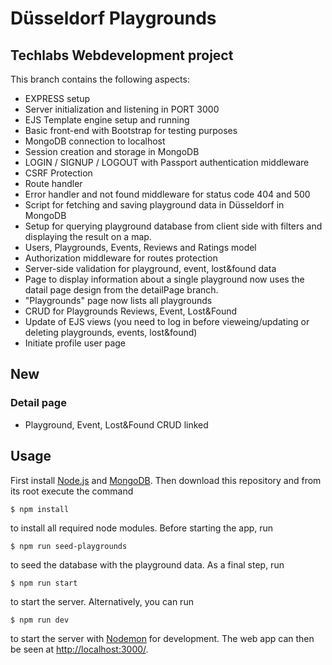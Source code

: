 # Düsseldorf Playgrounds

## Techlabs Webdevelopment project

This branch contains the following aspects:

- EXPRESS setup
- Server initialization and listening in PORT 3000
- EJS Template engine setup and running
- Basic front-end with Bootstrap for testing purposes
- MongoDB connection to localhost
- Session creation and storage in MongoDB
- LOGIN / SIGNUP / LOGOUT with Passport authentication middleware
- CSRF Protection
- Route handler
- Error handler and not found middleware for status code 404 and 500
- Script for fetching and saving playground data in Düsseldorf in MongoDB
- Setup for querying playground database from client side with filters and displaying the result on a map.
- Users, Playgrounds, Events, Reviews and Ratings model
- Authorization middleware for routes protection
- Server-side validation for playground, event, lost&found data
- Page to display information about a single playground now uses the datail page design from the detailPage branch.
- "Playgrounds" page now lists all playgrounds
- CRUD for Playgrounds Reviews, Event, Lost&Found
- Update of EJS views (you need to log in before vieweing/updating or deleting playgrounds, events, lost&found)
- Initiate profile user page

## New
### Detail page
- Playground, Event, Lost&Found CRUD linked

## Usage

First install [Node.js](http://nodejs.org/) and [MongoDB](https://docs.mongodb.com/manual/installation/). Then download this repository and from its root execute the command

    $ npm install

to install all required node modules. Before starting the app, run

    $ npm run seed-playgrounds

to seed the database with the playground data. As a final step, run 

    $ npm run start

to start the server. Alternatively, you can run

    $ npm run dev

 to start the server with [Nodemon](https://www.npmjs.com/package/nodemon) for development. The web app can then be seen at [http://localhost:3000/](http://localhost:3000/).
